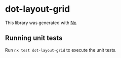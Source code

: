 # dot-layout-grid

This library was generated with [Nx](https://nx.dev).

## Running unit tests

Run `nx test dot-layout-grid` to execute the unit tests.
